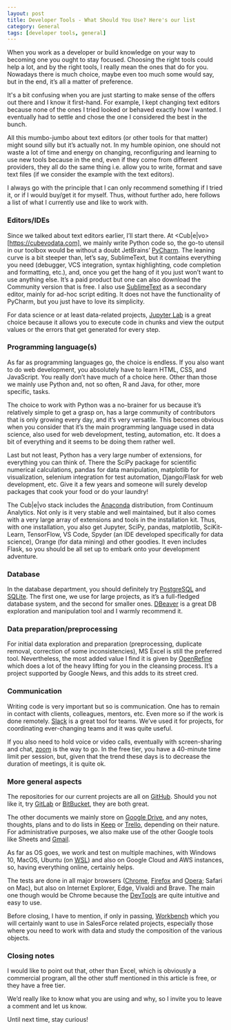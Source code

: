 ```yaml
---
layout: post
title: Developer Tools - What Should You Use? Here's our list
category: General
tags: [developer tools, general]
---
```

When you work as a developer or build knowledge on your way to becoming one you ought to stay focused. Choosing the right tools could help a lot, and by the right tools, I really mean the ones that do for you. Nowadays there is much choice, maybe even too much some would say, but in the end, it’s all a matter of preference. 

It's a bit confusing when you are just starting to make sense of the offers out there and I know it first-hand. For example, I kept changing text editors because none of the ones I tried looked or behaved exactly how I wanted. I eventually had to settle and chose the one I considered the best in the bunch. 

All this mumbo-jumbo about text editors (or other tools for that matter) might sound silly but it’s actually not. In my humble opinion, one should not waste a lot of time and energy on changing, reconfiguring and learning to use new tools because in the end, even if they come from different providers, they all do the same thing i.e. allow you to write, format and save text files (if we consider the example with the text editors). 

I always go with the principle that I can only recommend something if I tried it, or if I would buy/get it for myself. Thus, without further ado, here follows a list of what I currently use and like to work with.

### Editors/IDEs
Since we talked about text editors earlier, I’ll start there. At <Cub|e|vo>[https://cubevodata.com], we mainly write Python code so, the go-to utensil in our toolbox would be without a doubt JetBrains’ [PyCharm](< https://www.jetbrains.com/pycharm/>). The leaning curve is a bit steeper than, let’s say, SublimeText, but it contains everything you need (debugger, VCS integration, syntax highlighting, code completion and formatting, etc.), and, once you get the hang of it you just won’t want to use anything else. It’s a paid product but one can also download the Community version that is free. 
I also use [SublimeText](< https://www.sublimetext.com/>) as a secondary editor, mainly for ad-hoc script editing. It does not have the functionality of PyCharm, but you just have to love its simplicity. 

For data science or at least data-related projects, [Jupyter Lab](< https://github.com/jupyterlab/jupyterlab>) is a great choice because it allows you to execute code in chunks and view the output values or the errors that get generated for every step. 

### Programming language(s)
As far as programming languages go, the choice is endless. If you also want to do web development, you absolutely have to learn HTML, CSS, and JavaScript. You really don’t have much of a choice here. Other than those we mainly use Python and, not so often, R and Java, for other, more specific, tasks.

The choice to work with Python was a no-brainer for us because it’s relatively simple to get a grasp on, has a large community of contributors that is only growing every day, and it’s very versatile. This becomes obvious when you consider that it’s the main programming language used in data science, also used for web development, testing, automation, etc. It does a bit of everything and it seems to be doing them rather well. 

Last but not least, Python has a very large number of extensions, for everything you can think of. There the SciPy package for scientific numerical calculations, pandas for data manipulation, matplotlib for visualization, selenium integration for test automation, Django/Flask for web development, etc. Give it a few years and someone will surely develop packages that cook your food or do your laundry! 

The Cub|e|vo stack includes the [Anaconda](< https://www.anaconda.com/distribution/#download-section>) distribution, from Continuum Analytics. Not only is it very stable and well maintained, but it also comes with a very large array of extensions and tools in the installation kit. Thus, with one installation, you also get Jupyter, SciPy, pandas, matplotlib, SciKit-Learn, TensorFlow, VS Code, Spyder (an IDE developed specifically for data science), Orange (for data mining) and other goodies. It even includes Flask, so you should be all set up to embark onto your development adventure.   

### Database
In the database department, you should definitely try [PostgreSQL](< https://www.postgresql.org/>) and [SQLite](< https://www.sqlite.org/index.html>). The first one, we use for large projects, as it’s a full-fledged database system, and the second for smaller ones. [DBeaver](<https://dbeaver.io/>) is a great DB exploration and manipulation tool and I warmly recommend it. 

### Data preparation/preprocessing
For initial data exploration and preparation (preprocessing, duplicate removal, correction of some inconsistencies), MS Excel is still the preferred tool. Nevertheless, the most added value I find it is given by [OpenRefine](< http://openrefine.org/>) which does a lot of the heavy lifting for you in the cleansing process. It’s a project supported by Google News, and this adds to its street cred. 

### Communication
Writing code is very important but so is communication. One has to remain in contact with clients, colleagues, mentors, etc. Even more so if the work is done remotely. [Slack](< https://slack.com/>) is a great tool for teams. We’ve used it for projects, for coordinating ever-changing teams and it was quite useful.

If you also need to hold voice or video calls, eventually with screen-sharing and chat, [zoom](< https://zoom.us/>) is the way to go. In the free tier, you have a 40-minute time limit per session, but, given that the trend these days is to decrease the duration of meetings, it is quite ok. 

### More general aspects
The repositories for our current projects are all on [GitHub](< https://github.com/>). Should you not like it, try [GitLab](< https://about.gitlab.com/>) or [BitBucket](< https://bitbucket.org/>), they are both great.

The other documents we mainly store on [Google Drive](< https://www.google.com/drive/>), and any notes, thoughts, plans and to do lists in [Keep](< https://keep.google.com/>) or [Trello](< https://trello.com/>), depending on their nature. For administrative purposes, we also make use of the other Google tools like Sheets and [Gmail](< https://mail.google.com>). 

As far as OS goes, we work and test on multiple machines, with Windows 10, MacOS, Ubuntu (on [WSL](< https://docs.microsoft.com/en-us/windows/wsl/install-win10>)) and also on Google Cloud and AWS instances, so, having everything online, certainly helps. 

The tests are done in all major browsers ([Chrome](< https://www.google.com/chrome/>), [Firefox](< https://www.mozilla.org/ro/firefox/new/>) and [Opera](< https://www.opera.com/>); Safari on Mac), but also on Internet Explorer, Edge, Vivaldi and Brave. The main one though would be Chrome because the [DevTools](< https://developers.google.com/web/tools/chrome-devtools/>) are quite intuitive and easy to use. 

Before closing, I have to mention, if only in passing, [Workbench](< https://workbench.developerforce.com/>) which you will certainly want to use in SalesForce related projects, especially those where you need to work with data and study the composition of the various objects.  

### Closing notes
I would like to point out that, other than Excel, which is obviously a commercial program, all the other stuff mentioned in this article is free, or they have a free tier. 

We’d really like to know what you are using and why, so I invite you to leave a comment and let us know. 

Until next time, stay curious!
